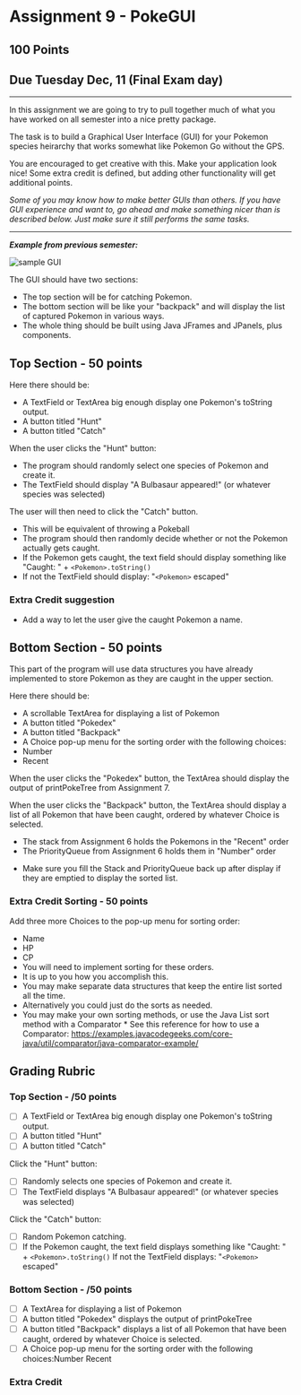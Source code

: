 # Assignment 9 - PokeGUI
## 100 Points
## Due Tuesday Dec, 11 (Final Exam day) 
----


In this assignment we are going to try to pull together much of what you have worked on all semester into a nice pretty package. 

The task is to build a Graphical User Interface (GUI) for your Pokemon species heirarchy that works somewhat like Pokemon Go without the GPS. 

You are encouraged to get creative with this. Make your application look nice! Some extra credit is defined, but adding other functionality will get additional points. 

*Some of you may know how to make better GUIs than others. If you have GUI experience and want to, go ahead and make something nicer than is described below. Just make sure it still performs the same tasks.*

----
***Example from previous semester:***

![sample GUI](https://github.com/ICSatKCC/Assignment9-PokeGUI/blob/master/pokegui.png "Sample GUI") 

The GUI should have two sections:
 * The top section will be for catching Pokemon.
 * The bottom section will be like your "backpack" and will display the list of captured Pokemon in various ways.
 * The whole thing should be built using Java JFrames and JPanels, plus components.
 
## Top Section - 50 points
Here there should be:
  * A TextField or TextArea big enough display one Pokemon's toString output.
  * A button titled "Hunt"
  * A button titled "Catch"
  
When the user clicks the "Hunt" button:
  * The program should randomly select one species of Pokemon and create it. 
  * The TextField should display "A Bulbasaur appeared!" (or whatever species was selected)
  
The user will then need to click the "Catch" button.
  * This will be equivalent of throwing a Pokeball
  * The program should then randomly decide whether or not the Pokemon actually gets caught.
   * If the Pokemon gets caught, the text field should display something like "Caught: " + ```<Pokemon>.toString()```
   * If not the TextField should display: "```<Pokemon>``` escaped"
   
### Extra Credit suggestion
 * Add a way to let the user give the caught Pokemon a name.
 
## Bottom Section - 50 points
This part of the program will use data structures you have already implemented to store Pokemon as they are caught in the upper section. 

Here there should be:
 * A scrollable TextArea for displaying a list of Pokemon
 * A button titled "Pokedex"
 * A button titled "Backpack"
 * A Choice pop-up menu for the sorting order with the following choices:
  * Number
  * Recent
  
When the user clicks the "Pokedex" button, the TextArea should display the output of printPokeTree from Assignment 7. 

When the user clicks the "Backpack" button, the TextArea should display a list of all Pokemon that have been caught, ordered by whatever Choice is selected.
 * The stack from Assignment 6 holds the Pokemons in the "Recent" order
 * The PriorityQueue from Assignment 6 holds them in "Number" order
  - Make sure you fill the Stack and PriorityQueue back up after display if they are emptied to display the sorted list.
 
### Extra Credit Sorting - 50 points
Add three more Choices to the pop-up menu for sorting order:
  * Name
  * HP
  * CP
 * You will need to implement sorting for these orders.
  * It is up to you how you accomplish this.
   * You may make separate data structures that keep the entire list sorted all the time.
   * Alternatively you could just do the sorts as needed.
   * You may make your own sorting methods, or use the Java List sort method with a Comparator
    * See this reference for how to use a Comparator: https://examples.javacodegeeks.com/core-java/util/comparator/java-comparator-example/

## Grading Rubric
 
### Top Section -  /50 points

- [ ] A TextField or TextArea big enough display one Pokemon's toString output.
- [ ] A button titled "Hunt"
- [ ] A button titled "Catch"

Click the "Hunt" button:
- [ ] Randomly selects one species of Pokemon and create it.
- [ ] The TextField  displays "A Bulbasaur appeared!" (or whatever species was selected)
 
Click the "Catch" button:
- [ ] Random Pokemon catching.
- [ ] If the Pokemon caught, the text field displays something like "Caught: " + ```<Pokemon>.toString()``` If not the TextField  displays: "```<Pokemon>``` escaped"

### Bottom Section - /50 points
- [ ] A TextArea for displaying a list of Pokemon
- [ ] A button titled "Pokedex"  displays the output of printPokeTree
- [ ] A button titled "Backpack" displays a list of all Pokemon that have been caught, ordered by whatever Choice is selected.
- [ ] A Choice pop-up menu for the sorting order with the following choices:Number Recent

### Extra Credit
